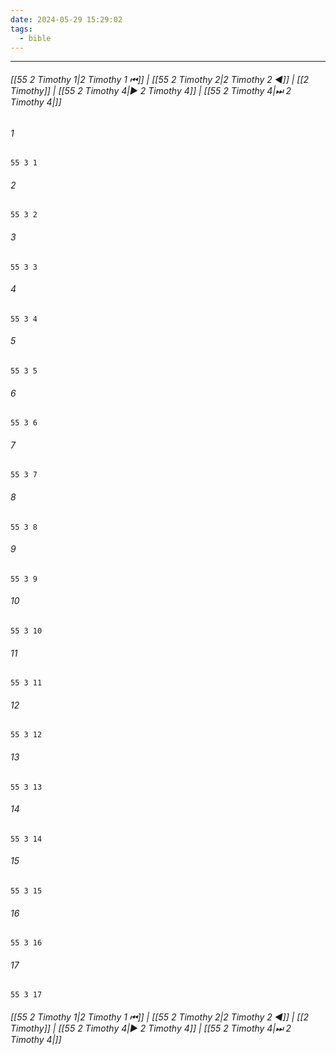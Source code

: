 ```yaml
---
date: 2024-05-29 15:29:02
tags:
  - bible
---
```

___

###### [[55 2 Timothy 1|2 Timothy 1 ⏮]] | [[55 2 Timothy 2|2 Timothy 2 ◀]] | [[2 Timothy]] | [[55 2 Timothy 4|▶ 2 Timothy 4]] | [[55 2 Timothy 4|⏭ 2 Timothy 4|]]

###### 1
``` verse
55 3 1 
```
###### 2
``` verse
55 3 2 
```
###### 3
``` verse
55 3 3 
```
###### 4
``` verse
55 3 4 
```
###### 5
``` verse
55 3 5 
```
###### 6
``` verse
55 3 6 
```
###### 7
``` verse
55 3 7 
```
###### 8
``` verse
55 3 8 
```
###### 9
``` verse
55 3 9 
```
###### 10
``` verse
55 3 10 
```
###### 11
``` verse
55 3 11 
```
###### 12
``` verse
55 3 12 
```
###### 13
``` verse
55 3 13 
```
###### 14
``` verse
55 3 14 
```
###### 15
``` verse
55 3 15 
```
###### 16
``` verse
55 3 16 
```
###### 17
``` verse
55 3 17 
```

###### [[55 2 Timothy 1|2 Timothy 1 ⏮]] | [[55 2 Timothy 2|2 Timothy 2 ◀]] | [[2 Timothy]] | [[55 2 Timothy 4|▶ 2 Timothy 4]] | [[55 2 Timothy 4|⏭ 2 Timothy 4|]]

